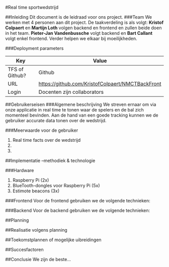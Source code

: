 #Real time sportwedstrijd

##Inleiding
Dit document is de leidraad voor ons project.
###Team
We werken met 4 personen aan dit project.
De taakverdeling is als volgt:
**Kristof Colpaert** en **Martijn Loth** volgen backend en frontend en zullen beide doen in het team. **Pieter-Jan Vandenbussche** volgt backend en **Bart Callant** volgt enkel frontend.
Verder helpen we elkaar bij moeilijkheden.

###Deployment parameters

|Key           |Value                                           |
|--------------|------------------------------------------------|
|TFS of Github?|Github                                          |
|URL           |https://github.com/KristofColpaert/NMCTBackFront|
|Login         |Docenten zijn collaborators                     |

##Gebruikerseisen
###Algemene beschrijving
We streven ernaar om via onze applicatie in real time te tonen waar de spelers en de bal zich momenteel bevinden. Aan de hand van een goede tracking kunnen we de gebruiker accurate data tonen over de wedstrijd.

###Meerwaarde voor de gebruiker
1. Real time facts over de wedstrijd
2. 
3. 

##Implementatie –methodiek & technologie

###Hardware
1. Raspberry Pi (2x)
2. BlueTooth-dongles voor Raspberry Pi (5x)
3. Estimote beacons (3x)

###Frontend
Voor de frontend gebruiken we de volgende technieken:

###Backend
Voor de backend gebruiken we de volgende technieken:

##Planning

##Realisatie volgens planning

##Toekomstplannen of mogelijke uibreidingen

##Succesfactoren

##Conclusie
We zijn de beste...
